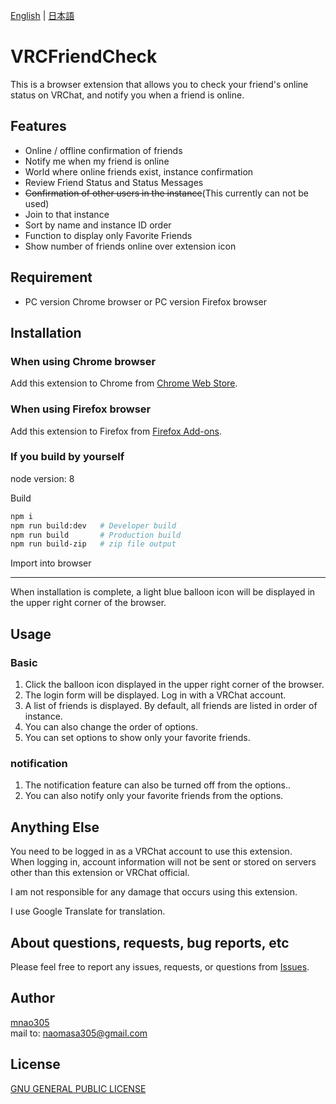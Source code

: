 [English](README.md) | [日本語](README.ja.md)

# VRCFriendCheck

This is a browser extension that allows you to check your friend's online status on VRChat, and notify you when a friend is online.

## Features

- Online / offline confirmation of friends
- Notify me when my friend is online
- World where online friends exist, instance confirmation
- Review Friend Status and Status Messages
- ~~Confirmation of other users in the instance~~(This currently can not be used)
- Join to that instance
- Sort by name and instance ID order
- Function to display only Favorite Friends
- Show number of friends online over extension icon

## Requirement

- PC version Chrome browser or PC version Firefox browser

## Installation

### When using Chrome browser

Add this extension to Chrome from  [Chrome Web Store](https://chrome.google.com/webstore/detail/vrcfriendcheck/fkhfmlkfiaafmoaobaofhldnlgapekhl).

### When using Firefox browser

Add this extension to Firefox from [Firefox Add-ons](https://addons.mozilla.org/ja/firefox/addon/vrcfriendcheck/).

### If you build by yourself

node version: 8

Build

```sh
npm i
npm run build:dev   # Developer build
npm run build       # Production build
npm run build-zip   # zip file output
```

Import into browser

---
When installation is complete, a light blue balloon icon will be displayed in the upper right corner of the browser.

## Usage

### Basic

1. Click the balloon icon displayed in the upper right corner of the browser.
2. The login form will be displayed. Log in with a VRChat account.
3. A list of friends is displayed. By default, all friends are listed in order of instance.
4. You can also change the order of options.
5. You can set options to show only your favorite friends.

### notification

1. The notification feature can also be turned off from the options..
2. You can also notify only your favorite friends from the options.

## Anything Else

You need to be logged in as a VRChat account to use this extension.  
When logging in, account information will not be sent or stored on servers other than this extension or VRChat official.

I am not responsible for any damage that occurs using this extension.

I use Google Translate for translation.

## About questions, requests, bug reports, etc

Please feel free to report any issues, requests, or questions from [Issues](https://github.com/mnao305/VRCFriendCheck/issues).

## Author

[mnao305](https://twitter.com/mnao_305)  
mail to: naomasa305@gmail.com

## License

[GNU GENERAL PUBLIC LICENSE](LICENSE)
